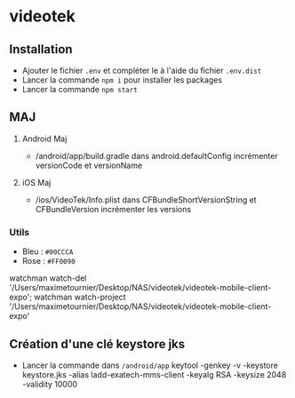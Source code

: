 # videotek

## Installation

- Ajouter le fichier `.env` et compléter le à l'aide du fichier `.env.dist`
- Lancer la commande `npm i` pour installer les packages
- Lancer la commande `npm start`

## MAJ

1. Android Maj
    - /android/app/build.gradle dans android.defaultConfig incrémenter versionCode et versionName

2. iOS Maj
    - /ios/VideoTek/Info.plist dans CFBundleShortVersionString et CFBundleVersion incrémenter les versions

### Utils

- Bleu : `#00CCCA`
- Rose : `#FF0090`

watchman watch-del '/Users/maximetournier/Desktop/NAS/videotek/videotek-mobile-client-expo';
watchman watch-project '/Users/maximetournier/Desktop/NAS/videotek/videotek-mobile-client-expo'

## Création d'une clé keystore jks

- Lancer la commande dans `/android/app` keytool -genkey -v -keystore keystore.jks -alias ladd-exatech-mms-client -keyalg RSA -keysize 2048 -validity 10000